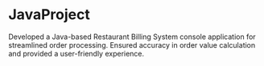 # JavaProject
Developed a Java-based Restaurant Billing System console application for streamlined order processing. Ensured accuracy in order value calculation and provided a user-friendly experience.
